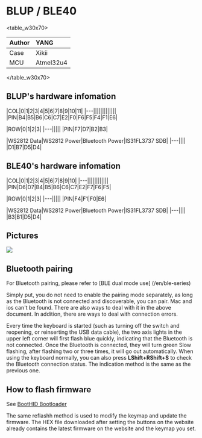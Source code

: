 # BLUP / BLE40

<table_w30x70>

|Author |YANG |
|:--- |:--- |
|Case |Xikii|
|MCU|Atmel32u4|

</table_w30x70>


## BLUP's hardware infomation

|COL|0|1|2|3|4|5|6|7|8|9|10|11|
|---|||||||||||||
|PIN|B4|B5|B6|C6|C7|E2|F0|F6|F5|F4|F1|E6|

|ROW|0|1|2|3|
|---|||||
|PIN|F7|D7|B2|B3|

|WS2812 Data|WS2812 Power|Bluetooth Power|IS31FL3737 SDB|
|---||||
|D1|B7|D5|D4|


## BLE40's hardware infomation

|COL|0|1|2|3|4|5|6|7|8|9|10|
|---||||||||||||
|PIN|D6|D7|B4|B5|B6|C6|C7|E2|F7|F6|F5|

|ROW|0|1|2|3|
|---|||||
|PIN|F4|F1|F0|E6|

|WS2812 Data|WS2812 Power|Bluetooth Power|IS31FL3737 SDB|
|---||||
|B3|B1|D5|D4|



## Pictures

![](assets/blup-01.jpg?660)

## Bluetooth pairing

For Bluetooth pairing, please refer to [BLE dual mode use] (/en/ble-series)

Simply put, you do not need to enable the pairing mode separately, as long as the Bluetooth is not connected and discoverable, you can pair. Mac and ios can't be found. There are also ways to deal with it in the above document. In addition, there are ways to deal with connection errors.

Every time the keyboard is started (such as turning off the switch and reopening, or reinserting the USB data cable), the two axis lights in the upper left corner will first flash blue quickly, indicating that the Bluetooth is not connected. Once the Bluetooth is connected, they will turn green Slow flashing, after flashing two or three times, it will go out automatically. When using the keyboard normally, you can also press **LShift+RShift+S** to check the Bluetooth connection status. The indication method is the same as the previous one.


## How to flash firmware
See [BootHID Bootloader](/en/bootloader/boothid)

The same reflashh method is used to modify the keymap and update the firmware. The HEX file downloaded after setting the buttons on the website already contains the latest firmware on the website and the keymap you set.